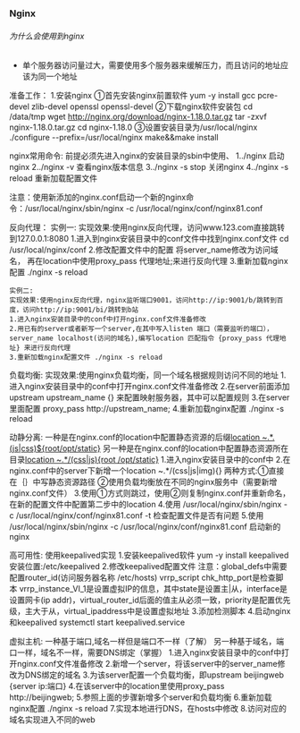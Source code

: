 ### Nginx

###### 为什么会使用到nginx

- 单个服务器访问量过大，需要使用多个服务器来缓解压力，而且访问的地址应该为同一个地址

准备工作：
	1.安装nginx
	①首先安装nginx前置软件
	yum -y install gcc pcre-devel zlib-devel openssl openssl-devel
	②下载nginx软件安装包
	cd /data/tmp
	wget http://nginx.org/download/nginx-1.18.0.tar.gz
	tar -zxvf nginx-1.18.0.tar.gz
	cd nginx-1.18.0
	③设置安装目录为/usr/local/nginx
	./configure --prefix=/usr/local/nginx
	make&&make install

nginx常用命令:
	前提必须先进入nginx的安装目录的sbin中使用、
	1../nginx	启动nginx
	2../nginx -v	查看nginx版本信息
	3../nginx -s stop	关闭nginx
	4../nginx -s reload	重新加载配置文件

注意：使用新添加的nginx.conf启动一个新的nginx命令：/usr/local/nginx/sbin/nginx -c /usr/local/nginx/conf/nginx81.conf


反向代理：
	实例一:
	实现效果:使用nginx反向代理，访问www.123.com直接跳转到127.0.0.1:8080
	1.进入到nginx安装目录中的conf文件中找到nginx.conf文件	cd /usr/local/nginx/conf
	2.修改配置文件中的配置    将server_name修改为访问域名， 再在location中使用proxy_pass 代理地址;来进行反向代理
	3.重新加载nginx配置	./nginx -s reload
	

	实例二:
	实现效果:使用nginx反向代理，nginx监听端口9001，访问http://ip:9001/b/跳转到百度，访问http://ip:9001/bi/跳转到b站
	1.进入nginx安装目录中的conf中打开nginx.conf文件准备修改
	2.用已有的server或者新写一个server,在其中写入listen 端口（需要监听的端口），server_name localhost(访问的域名),编写location 匹配指令 {proxy_pass 代理地址} 来进行反向代理
	3.重新加载nginx配置文件	./nginx -s reload


负载均衡:
	实现效果:使用nginx负载均衡，同一个域名根据规则访问不同的地址
	1.进入nginx安装目录中的conf中打开nginx.conf文件准备修改
	2.在server前面添加 upstream upstream_name {} 来配置映射服务器，其中可以配置规则
	3.在server里面配置 proxy_pass http://upstream_name; 
	4.重新加载nginx配置	./nginx -s reload


动静分离:
	一种是在nginx.conf的location中配置静态资源的后缀[location ~.*\.(js|css)${root/opt/static}](了解)	另一种是在nginx.conf的location中配置静态资源所在目录[location ~.*/(css|js){root /opt/static}](常用)
	1.进入nginx安装目录中的conf中
	2.在nginx.conf中的server下新增一个location ~.*/(css|js|img){}
	两种方式:①直接在｛｝中写静态资源路径 ②使用负载均衡放在不同的nginx服务中（需要新增nginx.conf文件）
	3.使用①方式则跳过，使用②则复制nginx.conf并重新命名，在新的配置文件中配置第二步中的location
	4.使用 /usr/local/nginx/sbin/nginx -c /usr/local/nginx/conf/nginx81.conf -t 检查配置文件是否有问题
	5.使用 /usr/local/nginx/sbin/nginx -c /usr/local/nginx/conf/nginx81.conf 启动新的nginx
	

高可用性:
	使用keepalived实现
	1.安装keepalived软件	yum -y install keepalived	安装位置:/etc/keepalived
	2.修改keepalived配置文件
	注意：global_defs中需要配置router_id(访问服务器名称 /etc/hosts)	vrrp_script chk_http_port是检查脚本	vrrp_instance_VI_1是设置虚拟IP的信息，其中state是设置主|从，interface是设置网卡(ip addr)，virtual_router_id后面的值主从必须一致，priority是配置优先级，主大于从，virtual_ipaddress中是设置虚拟地址
	3.添加检测脚本
	4.启动nginx和keepalived		systemctl start keepalived.service 

虚拟主机:
	一种基于端口,域名一样但是端口不一样（了解）	另一种基于域名，端口一样，域名不一样，需要DNS绑定（掌握）
	1.进入nginx安装目录中的conf中打开nginx.conf文件准备修改
	2.新增一个server，将该server中的server_name修改为DNS绑定的域名
	3.为该server配置一个负载均衡，即upstream beijingweb {server ip:端口}
	4.在该server中的location里使用proxy_pass http://beijingweb;
	5.参照上面的步骤新增多个server和负载均衡
	6.重新加载nginx配置	./nginx -s reload
	7.实现本地进行DNS，在hosts中修改
	8.访问对应的域名实现进入不同的web